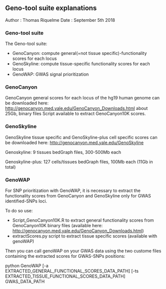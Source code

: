 ## Geno-tool suite explanations

Author : Thomas Riquelme
Date : September 5th 2018

### Geno-tool suite

The Geno-tool suite:
- GenoCanyon: compute general(=not tissue specific)-functionality scores for each locus
- GenoSkyline: compute tissue-specific functionality scores for each locus
- GenoWAP: GWAS signal prioritization

### GenoCanyon

GenoCanyon general scores for each locus of the hg19 human genome can be downloaded here:
http://genocanyon.med.yale.edu/GenoCanyon_Downloads.html
about 25Gb, binary files 
Script available to extract GenoCanyon10K scores.

### GenoSkyline

GenoSkyline tissue specific and GenoSkyline-plus cell specific scores can be downloaded here:
http://genocanyon.med.yale.edu/GenoSkyline

Genoskyline: 9 tissues bedGraph files, 300-500Mb each

Genoskyline-plus: 127 cells/tissues bedGraph files, 100Mb each (11Gb in total)

### GenoWAP

For SNP prioritization with GenoWAP, it is necessary to extract the functionality scores from GenoCanyon and GenoSkyline only for GWAS identified-SNPs loci.

To do so use:
- Script_GenoCanyon10K.R to extract general functionality scores from GenoCanyon10K binary files
(available here: http://genocanyon.med.yale.edu/GenoCanyon_Downloads.html)
- extractScores.py script to extract tissue specific scores (available with genoWAP)

Then you can call genoWAP on your GWAS data using the two custome files containing the extracted scores for GWAS-SNPs positions:

python GenoWAP [-a EXTRACTED_GENERAL_FUNCTIONAL_SCORES_DATA_PATH] [-ts EXTRACTED_TISSUE_FUNCTIONAL_SCORES_DATA_PATH] GWAS_DATA_PATH

